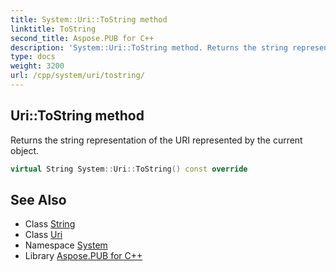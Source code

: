 ```yaml
---
title: System::Uri::ToString method
linktitle: ToString
second_title: Aspose.PUB for C++
description: 'System::Uri::ToString method. Returns the string representation of the URI represented by the current object in C++.'
type: docs
weight: 3200
url: /cpp/system/uri/tostring/
---
```

## Uri::ToString method


Returns the string representation of the URI represented by the current object.

```cpp
virtual String System::Uri::ToString() const override
```

## See Also

* Class [String](../../string/)
* Class [Uri](../)
* Namespace [System](../../)
* Library [Aspose.PUB for C++](../../../)
